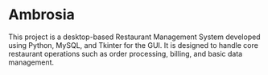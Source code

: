 # Ambrosia
This project is a desktop-based Restaurant Management System developed using Python, MySQL, and Tkinter for the GUI. It is designed to handle core restaurant operations such as order processing, billing, and basic data management.
